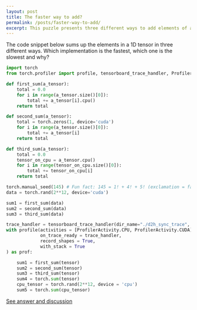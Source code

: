 ```yaml
---
layout: post
title: The faster way to add?
permalink: /posts/faster-way-to-add/
excerpt: This puzzle presents three different ways to add elements of a tensor. Can you figure out the fastest implementation?
---
```


The code snippet below sums up the elements in a 1D tensor in three different ways. Which
implementation is the fastest, which one is the slowest and why?

``` python
import torch
from torch.profiler import profile, tensorboard_trace_handler, ProfilerActivity

def first_sum(a_tensor):
    total = 0.0
    for i in range(a_tensor.size()[0]):
        total += a_tensor[i].cpu()
    return total

def second_sum(a_tensor):
    total = torch.zeros(1, device='cuda')
    for i in range(a_tensor.size()[0]):
        total += a_tensor[i]
    return total

def third_sum(a_tensor):
    total = 0.0
    tensor_on_cpu = a_tensor.cpu()
    for i in range(tensor_on_cpu.size()[0]):
        total += tensor_on_cpu[i]
    return total

torch.manual_seed(145) # Fun fact: 145 = 1! + 4! + 5! (exclamation = factorial)
data = torch.rand(2**12, device='cuda')

sum1 = first_sum(data)
sum2 = second_sum(data)
sum3 = third_sum(data)

trace_handler = tensorboard_trace_handler(dir_name="./d2h_sync_trace", use_gzip=True)
with profile(activities = [ProfilerActivity.CPU, ProfilerActivity.CUDA],
             on_trace_ready = trace_handler,
             record_shapes = True,
             with_stack = True
) as prof:

    sum1 = first_sum(tensor)
    sum2 = second_sum(tensor)
    sum3 = third_sum(tensor)
    sum4 = torch.sum(tensor)
    cpu_tensor = torch.rand(2**12, device = 'cpu')
    sum5 = torch.sum(cpu_tensor)
```

[See answer and discussion](/faster-way-to-add-answer)
